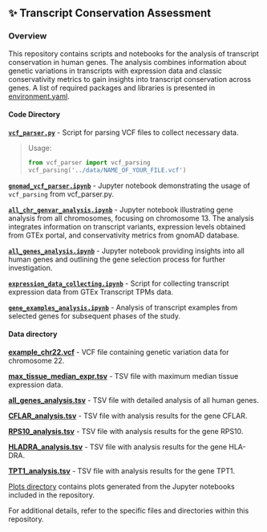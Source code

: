 ## ✨ Transcript Conservation Assessment

### Overview
This repository contains scripts and notebooks for the analysis of transcript conservation in human genes. 
The analysis combines information about genetic variations in transcripts with expression data and
classic conservativity metrics to gain insights into transcript conservation across genes. A list of required packages and libraries is presented in [environment.yaml](environment.yaml).

#### Code Directory
[**`vcf_parser.py`**](vcf_parser.py) - Script for parsing VCF files to collect necessary data.

> Usage:
> ```python
> from vcf_parser import vcf_parsing
> vcf_parsing('../data/NAME_OF_YOUR_FILE.vcf')
> ```

[**`gnomad_vcf_parser.ipynb`**](gnomad_vcf_parser.ipynb) - Jupyter notebook demonstrating the usage of `vcf_parsing` from vcf_parser.py.

[**`all_chr_genvar_analysis.ipynb`**](all_chr_genvar_analysis.ipynb) - Jupyter notebook illustrating gene analysis from all chromosomes,
focusing on chromosome 13.
The analysis integrates information on transcript variants, expression levels obtained from GTEx portal, and
conservativity metrics from gnomAD database.

[**`all_genes_analysis.ipynb`**](all_genes_analysis.ipynb) - Jupyter notebook providing insights into all human genes
and outlining the gene selection process for further investigation.

[**`expression_data_collecting.ipynb`**](expression_data_collecting.ipynb) - Script for collecting transcript expression data from GTEx Transcript TPMs data.

[**`gene_examples_analysis.ipynb`**](gene_examples_analysis.ipynb) - Analysis of transcript examples from selected genes for subsequent phases of the study.

#### Data directory

[**example_chr22.vcf**](example_chr22.vcf) - VCF file containing genetic variation data for chromosome 22.

[**max_tissue_median_expr.tsv**](max_tissue_median_expr.tsv) - TSV file with maximum median tissue expression data.

[**all_genes_analysis.tsv**](all_genes_analysis.tsv) - TSV file with detailed analysis of all human genes.

[**CFLAR_analysis.tsv**](CFLAR_analysis.tsv) - TSV file with analysis results for the gene CFLAR.

[**RPS10_analysis.tsv**](RPS10_analysis.tsv) - TSV file with analysis results for the gene RPS10.

[**HLADRA_analysis.tsv**](HLADRA_analysis.tsv) - TSV file with analysis results for the gene HLA-DRA.

[**TPT1_analysis.tsv**](TPT1_analysis.tsv) - TSV file with analysis results for the gene TPT1.

[Plots directory](BI_project_2024/Grishchenko/data/plots) contains plots generated from the Jupyter notebooks included in the repository.

For additional details, refer to the specific files and directories within this repository.
